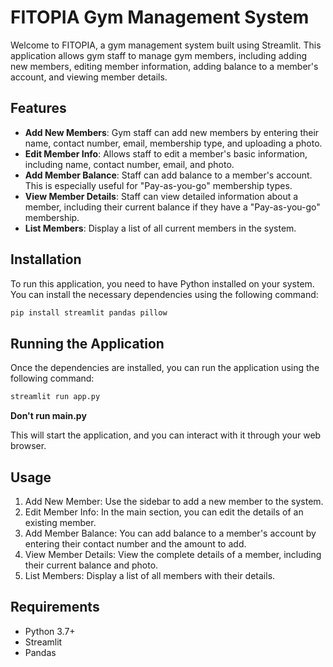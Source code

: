 # FITOPIA Gym Management System

Welcome to FITOPIA, a gym management system built using Streamlit. This application allows gym staff to manage gym members, including adding new members, editing member information, adding balance to a member's account, and viewing member details.

## Features

- **Add New Members**: Gym staff can add new members by entering their name, contact number, email, membership type, and uploading a photo.
- **Edit Member Info**: Allows staff to edit a member's basic information, including name, contact number, email, and photo.
- **Add Member Balance**: Staff can add balance to a member's account. This is especially useful for "Pay-as-you-go" membership types.
- **View Member Details**: Staff can view detailed information about a member, including their current balance if they have a "Pay-as-you-go" membership.
- **List Members**: Display a list of all current members in the system.

## Installation

To run this application, you need to have Python installed on your system. You can install the necessary dependencies using the following command:

```bash
pip install streamlit pandas pillow
```

## Running the Application

Once the dependencies are installed, you can run the application using the following command:

```bash
streamlit run app.py
```

**Don't run main.py**

This will start the application, and you can interact with it through your web browser.

## Usage

1. Add New Member: Use the sidebar to add a new member to the system.
2. Edit Member Info: In the main section, you can edit the details of an existing member.
3. Add Member Balance: You can add balance to a member's account by entering their contact number and the amount to add.
4. View Member Details: View the complete details of a member, including their current balance and photo.
5. List Members: Display a list of all members with their details.

## Requirements

- Python 3.7+
- Streamlit
- Pandas
